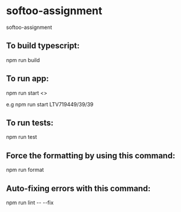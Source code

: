 # softoo-assignment
softoo-assignment

## To build typescript:
npm run build

## To run app:
npm run start <<sku>>

e.g npm run start LTV719449/39/39

## To run tests:
npm run test

## Force the formatting by using this command:
npm run format

## Auto-fixing errors with this command:
npm run lint -- --fix
